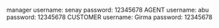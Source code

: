 manager 
username: senay
password: 12345678
AGENT
username: abu
password: 12345678
CUSTOMER
username: Girma
password: 12345678

